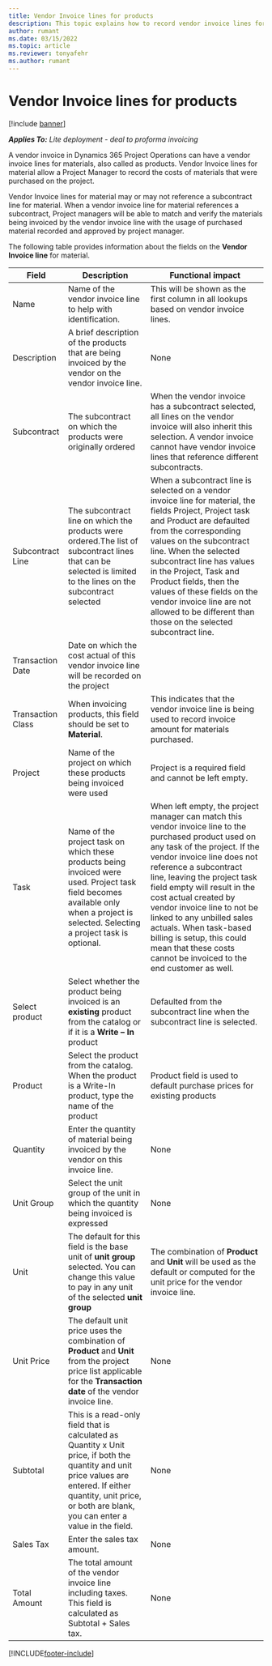 ```yaml
---
title: Vendor Invoice lines for products
description: This topic explains how to record vendor invoice lines for products and use the various fields to record product purchases from vendors.
author: rumant
ms.date: 03/15/2022
ms.topic: article
ms.reviewer: tonyafehr 
ms.author: rumant
---
```


# Vendor Invoice lines for products

[!include [banner](../../includes/dataverse-preview.md)]

_**Applies To:** Lite deployment - deal to proforma invoicing_

A vendor invoice in Dynamics 365 Project Operations can have a vendor invoice lines for materials, also called as products. Vendor Invoice lines for material allow a Project Manager to record the costs of materials that were purchased on the project.

Vendor Invoice lines for material may or may not reference a subcontract line for material. When a vendor invoice line for material references a subcontract, Project managers will be able to match and verify the materials being invoiced by the vendor invoice line with the usage of purchased material recorded and approved by project manager.

The following table provides information about the fields on the  **Vendor Invoice line**  for material.

| **Field** | **Description** | **Functional impact** |
| --- | --- | --- |
| Name | Name of the vendor invoice line to help with identification. | This will be shown as the first column in all lookups based on vendor invoice lines. |
| Description | A brief description of the products that are being invoiced by the vendor on the vendor invoice line. | None |
| Subcontract | The subcontract on which the products were originally ordered | When the vendor invoice has a subcontract selected, all lines on the vendor invoice will also inherit this selection. A vendor invoice cannot have vendor invoice lines that reference different subcontracts. |
| Subcontract Line | The subcontract line on which the products were ordered.The list of subcontract lines that can be selected is limited to the lines on the subcontract selected | When a subcontract line is selected on a vendor invoice line for material, the fields Project, Project task and Product are defaulted from the corresponding values on the subcontract line. When the selected subcontract line has values in the Project, Task and Product fields, then the values of these fields on the vendor invoice line are not allowed to be different than those on the selected subcontract line. |
| Transaction Date | Date on which the cost actual of this vendor invoice line will be recorded on the project | |
| Transaction Class | When invoicing products, this field should be set to **Material**. | This indicates that the vendor invoice line is being used to record invoice amount for materials purchased. |
| Project | Name of the project on which these products being invoiced were used | Project is a required field and cannot be left empty. |
| Task | Name of the project task on which these products being invoiced were used. Project task field becomes available only when a project is selected. Selecting a project task is optional. | When left empty, the project manager can match this vendor invoice line to the purchased product used on any task of the project. If the vendor invoice line does not reference a subcontract line, leaving the project task field empty will result in the cost actual created by vendor invoice line to not be linked to any unbilled sales actuals. When task-based billing is setup, this could mean that these costs cannot be invoiced to the end customer as well. |
| Select product | Select whether the product being invoiced is an **existing** product from the catalog or if it is a **Write – In** product | Defaulted from the subcontract line when the subcontract line is selected. |
| Product | Select the product from the catalog. When the product is a Write-In product, type the name of the product | Product field is used to default purchase prices for existing products |
| Quantity | Enter the quantity of material being invoiced by the vendor on this invoice line. | None |
| Unit Group | Select the unit group of the unit in which the quantity being invoiced is expressed | None |
| Unit | The default for this field is the base unit of **unit group** selected. You can change this value to pay in any unit of the selected **unit group** | The combination of  **Product**  and  **Unit**  will be used as the default or computed for the unit price for the vendor invoice line. |
| Unit Price | The default unit price uses the combination of  **Product**  and  **Unit**  from the project price list applicable for the  **Transaction date** of the vendor invoice line. | None |
| Subtotal | This is a read-only field that is calculated as Quantity x Unit price, if both the quantity and unit price values are entered. If either quantity, unit price, or both are blank, you can enter a value in the field. | None |
| Sales Tax | Enter the sales tax amount. | None |
| Total Amount | The total amount of the vendor invoice line including taxes. This field is calculated as Subtotal + Sales tax. | None |

[!INCLUDE[footer-include](../../includes/footer-banner.md)]
